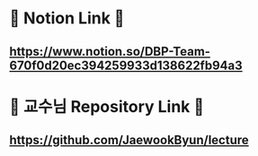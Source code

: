 # 🐶 Notion Link 🐶
## https://www.notion.so/DBP-Team-670f0d20ec394259933d138622fb94a3
# 🐹 교수님 Repository Link 🐹
## https://github.com/JaewookByun/lecture